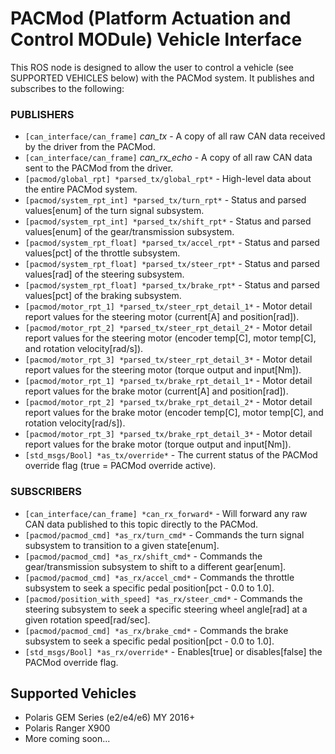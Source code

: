 # PACMod (Platform Actuation and Control MODule) Vehicle Interface #

This ROS node is designed to allow the user to control a vehicle (see SUPPORTED VEHICLES below)
with the PACMod system. It publishes and subscribes to the following:

### PUBLISHERS ###

- `[can_interface/can_frame]` _*can_tx*_ - A copy of all raw CAN data received by the driver from the PACMod.
- `[can_interface/can_frame]` *can_rx_echo* - A copy of all raw CAN data sent to the PACMod from the driver.
- `[pacmod/global_rpt] *parsed_tx/global_rpt*` - High-level data about the entire PACMod system.
- `[pacmod/system_rpt_int] *parsed_tx/turn_rpt*` - Status and parsed values[enum] of the turn signal subsystem.
- `[pacmod/system_rpt_int] *parsed_tx/shift_rpt*` - Status and parsed values[enum] of the gear/transmission subsystem.
- `[pacmod/system_rpt_float] *parsed_tx/accel_rpt*` - Status and parsed values[pct] of the throttle subsystem.
- `[pacmod/system_rpt_float] *parsed_tx/steer_rpt*` - Status and parsed values[rad] of the steering subsystem.
- `[pacmod/system_rpt_float] *parsed_tx/brake_rpt*` - Status and parsed values[pct] of the braking subsystem.
- `[pacmod/motor_rpt_1] *parsed_tx/steer_rpt_detail_1*` - Motor detail report values for the steering motor (current[A] and position[rad]).
- `[pacmod/motor_rpt_2] *parsed_tx/steer_rpt_detail_2*` - Motor detail report values for the steering motor (encoder temp[C], motor temp[C], and rotation velocity[rad/s]).
- `[pacmod/motor_rpt_3] *parsed_tx/steer_rpt_detail_3*` - Motor detail report values for the steering motor (torque output and input[Nm]).
- `[pacmod/motor_rpt_1] *parsed_tx/brake_rpt_detail_1*` - Motor detail report values for the brake motor (current[A] and position[rad]).
- `[pacmod/motor_rpt_2] *parsed_tx/brake_rpt_detail_2*` - Motor detail report values for the brake motor (encoder temp[C], motor temp[C], and rotation velocity[rad/s]).
- `[pacmod/motor_rpt_3] *parsed_tx/brake_rpt_detail_3*` - Motor detail report values for the brake motor (torque output and input[Nm]).
- `[std_msgs/Bool] *as_tx/override*` - The current status of the PACMod override flag (true = PACMod override active).

### SUBSCRIBERS ###

- `[can_interface/can_frame] *can_rx_forward*` - Will forward any raw CAN data published to this topic directly to the PACMod.
- `[pacmod/pacmod_cmd] *as_rx/turn_cmd*` - Commands the turn signal subsystem to transition to a given state[enum].
- `[pacmod/pacmod_cmd] *as_rx/shift_cmd*` - Commands the gear/transmission subsystem to shift to a different gear[enum].
- `[pacmod/pacmod_cmd] *as_rx/accel_cmd*` - Commands the throttle subsystem to seek a specific pedal position[pct - 0.0 to 1.0].
- `[pacmod/position_with_speed] *as_rx/steer_cmd*` - Commands the steering subsystem to seek a specific steering wheel angle[rad] at a given rotation speed[rad/sec].
- `[pacmod/pacmod_cmd] *as_rx/brake_cmd*` - Commands the brake subsystem to seek a specific pedal position[pct - 0.0 to 1.0].
- `[std_msgs/Bool] *as_rx/override*` - Enables[true] or disables[false] the PACMod override flag.

## Supported Vehicles ##

- Polaris GEM Series (e2/e4/e6) MY 2016+
- Polaris Ranger X900
- More coming soon...

